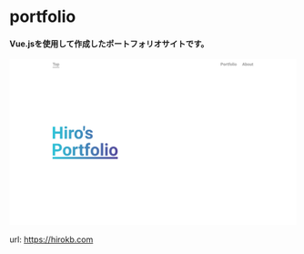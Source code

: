 # portfolio
#### Vue.jsを使用して作成したポートフォリオサイトです。
![portfolio](https://github.com/HiroKb/portfolio/blob/images/portfolio.png)

url: https://hirokb.com

